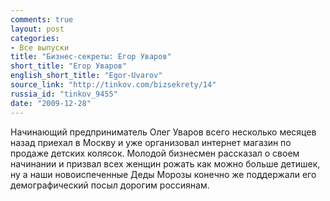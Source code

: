 ```yaml
---
comments: true
layout: post
categories:
- Все выпуски
title: "Бизнес-секреты: Егор Уваров"
short_title: "Егор Уваров"
english_short_title: "Egor-Uvarov"
source_link: "http://tinkov.com/bizsekrety/14"
russia_id: "tinkov_9455"
date: "2009-12-28"
---
```

Начинающий предприниматель Олег Уваров всего несколько месяцев назад приехал в Москву и уже организовал интернет магазин по продаже детских колясок. Молодой бизнесмен рассказал о своем начинании и призвал всех женщин рожать как можно больше детишек, ну а наши новоиспеченные Деды Морозы конечно же поддержали его демографический посыл дорогим россиянам.

